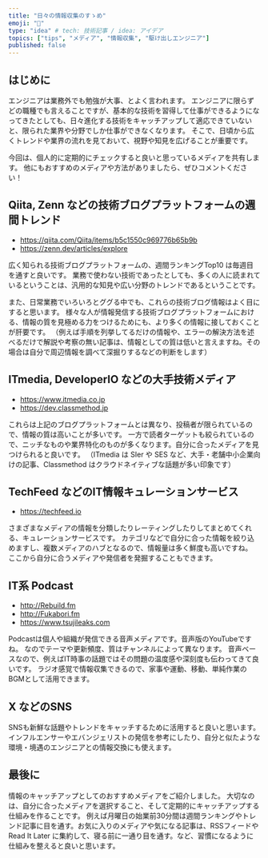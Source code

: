 ```yaml
---
title: "日々の情報収集のすゝめ"
emoji: "📡"
type: "idea" # tech: 技術記事 / idea: アイデア
topics: ["tips", "メディア", "情報収集", "駆け出しエンジニア"]
published: false
---
```


## はじめに
エンジニアは業務外でも勉強が大事、とよく言われます。
エンジニアに限らずどの職種でも言えることですが、基本的な技術を習得して仕事ができるようになってきたとしても、日々進化する技術をキャッチアップして適応できていないと、限られた業界や分野でしか仕事ができなくなります。
そこで、日頃から広くトレンドや業界の流れを見ておいて、視野や知見を広げることが重要です。

今回は、個人的に定期的にチェックすると良いと思っているメディアを共有します。
他にもおすすめのメディアや方法がありましたら、ぜひコメントください！

## Qiita, Zenn などの技術ブログプラットフォームの週間トレンド
* https://qiita.com/Qiita/items/b5c1550c969776b65b9b
* https://zenn.dev/articles/explore

広く知られる技術ブログプラットフォームの、週間ランキングTop10 は毎週目を通すと良いです。
業務で使わない技術であったとしても、多くの人に読まれているということは、汎用的な知見や広い分野のトレンドであるということです。

また、日常業務でいろいろとググる中でも、これらの技術ブログ情報はよく目にすると思います。
様々な人が情報発信する技術ブログプラットフォームにおける、情報の質を見極める力をつけるためにも、より多くの情報に接しておくことが肝要です。
（例えば手順を列挙してるだけの情報や、エラーの解決方法を述べるだけで解説や考察の無い記事は、情報としての質は低いと言えますね。その場合は自分で周辺情報を調べて深掘りするなどの判断をします）

## ITmedia, DeveloperIO などの大手技術メディア
* https://www.itmedia.co.jp
* https://dev.classmethod.jp

これらは上記のブログプラットフォームとは異なり、投稿者が限られているので、情報の質は高いことが多いです。
一方で読者ターゲットも絞られているので、ニッチなものや業界特化のものが多くなります。自分に合ったメディアを見つけられると良いです。
（ITmedia は SIer や SES など、大手・老舗中小企業向けの記事、Classmethod はクラウドネイティブな話題が多い印象です）

## TechFeed などのIT情報キュレーションサービス
* https://techfeed.io

さまざまなメディアの情報を分類したりレーティングしたりしてまとめてくれる、キュレーションサービスです。
カテゴリなどで自分に合った情報を絞り込めますし、複数メディアのハブとなるので、情報量は多く鮮度も高いですね。
ここから自分に合うメディアや発信者を発掘することもできます。

## IT系 Podcast
* http://Rebuild.fm
* http://Fukabori.fm
* https://www.tsujileaks.com

Podcastは個人や組織が発信できる音声メディアです。音声版のYouTubeですね。
なのでテーマや更新頻度、質はチャンネルによって異なります。
音声ベースなので、例えばIT時事の話題ではその問題の温度感や深刻度も伝わってきて良いです。
ラジオ感覚で情報収集できるので、家事や運動、移動、単純作業のBGMとして活用できます。

## X などのSNS
SNSも新鮮な話題やトレンドをキャッチするために活用すると良いと思います。
インフルエンサーやエバンジェリストの発信を参考にしたり、自分と似たような環境・境遇のエンジニアとの情報交換にも使えます。

## 最後に
情報のキャッチアップとしてのおすすめメディアをご紹介しました。
大切なのは、自分に合ったメディアを選択すること、そして定期的にキャッチアップする仕組みを作ることです。
例えば月曜日の始業前30分間は週間ランキングやトレンド記事に目を通す。お気に入りのメディアや気になる記事は、RSSフィードやRead It Later に集約して、寝る前に一通り目を通す。など、習慣になるように仕組みを整えると良いと思います。